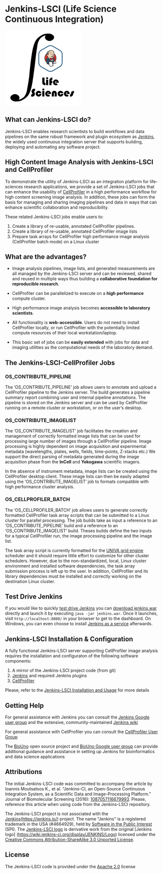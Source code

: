 # Jenkins-LSCI (Life Science Continuous Integration)
<img src="./userContent/images/Jenkins_LifeSci.png"/>

## What can Jenkins-LSCI do?
Jenkins-LSCI enables research scientists to build workflows and data pipelines on the same robust framework and plugin ecosystem as [Jenkins](https://jenkins.io/), the widely used continuous integration server that supports building, deploying and automating any software project. 

## High Content Image Analysis with Jenkins-LSCI and CellProfiler
To demonstrate the utility of Jenkins-LSCI as an integration platform for life-sciences research applications, we provide a set of Jenkins-LSCI jobs that can enhance the usability of [CellProfiler](http://cellprofiler.org) in a  high performance workflow for high content screening image analysis. In addition, these jobs can form the basis for managing and sharing imaging pipelines and data in ways that can enhance scientific collaboration and reproducibility.

These related Jenkins-LSCI jobs enable users to:

1. Create a library of re-usable, annotated CellProfiler pipelines. 
2. Create a library of re-usable, annotated  CellProfiler image lists
3. Prepare task arrays for CellProfiler high performance image analysis (CellProfiler batch mode) on a Linux cluster

## What are the advantages?
-   Image analysis pipelines, image lists, and generated measurements are all managed by the Jenkins-LSCI server and can be reviewed, shared and reused in multiple ways thus building a **collaborative foundation for reproducible research**.

-   CellProfiler can be parallelized to execute on a **high performance** compute cluster.
-   High performance image analysis becomes **accessible to laboratory scientists**.

-   All functionality is **web-accessible**. Users do not need to install CellProfiler locally, or run CellProfiler with the potentially limited compute resources of their local workstation/laptop. 
-  This basic set of jobs can be **easily extended**  with jobs for data and imaging utilities as the computational needs of the laboratory demand.

## The Jenkins-LSCI-CellProfiler Jobs

### OS\_CONTRIBUTE\_PIPELINE

The ‘OS\_CONTRIBUTE\_PIPELINE’ job allows users to annotate and upload a CellProfiler pipeline to the Jenkins server. The build generates a pipeline summary report combining user and internal pipeline annotations. The pipeline is stored on the Jenkins server and can be used by CellProfiler running on a remote cluster or workstation, or on the user’s desktop.

### OS\_CONTRIBUTE\_IMAGELIST

The ‘OS\_CONTRIBUTE\_IMAGELIST’ job facilitates the creation and management of correctly formatted image lists that can be used for processing large number of images through a CellProfiler pipeline. Image processing is highly dependent on image acquisition and experimental metadata (wavelengths, plates, wells, fields, time-points, Z-stacks etc.) We support the direct parsing of metadata generated during the image acquisition phase from the **InCell** and **Yokogawa** scientific imagers.


In the absence of instrument metadata, image lists can be created using the CellProfiler desktop client. These image lists can then be easily adapted using the ‘OS\_CONTRIBUTE\_IMAGELIST’ job to formats compatible with high performance cluster analysis.

### OS\_CELLPROFILER\_BATCH

The ‘OS\_CELLPROFILER\_BATCH’ job allows users to generate correctly formatted CellProfiler task array scripts that can be submitted to a Linux cluster for parallel processing. The job builds take as input a reference to an ‘OS\_CONTRIBUTE\_PIPELINE’ build and a reference to an ‘OS\_CONTRIBUTE\_IMAGELIST’ build. Theses builds define the two inputs for a typical CellProfiler run, the image processing pipeline and the image list.

The task array script is currently formatted for the [UNIVA grid engine](http://www.univa.com/products/) scheduler and it should require little effort to customize for other cluster schedulers. However, due to the non-standardized, local, Linux cluster environment and installed software dependencies, the task array submission process is left up to the user. In addition, CellProfiler and its library dependencies must be installed and correctly working on the destination Linux cluster.

## Test Drive Jenkins
If you would like to quickly [test drive Jenkins](https://wiki.jenkins-ci.org/display/JENKINS/Meet+Jenkins) you can [download jenkins.war](http://mirrors.jenkins-ci.org/war/latest/jenkins.war) directly and launch it by executing ```java -jar jenkins.war```.  Once it launches, visit ```http://localhost:8080/``` in your browser to get to the dashboard. On Windows, you can even choose to install [Jenkins as a service](https://wiki.jenkins-ci.org/display/JENKINS/Installing+Jenkins+as+a+Windows+service) afterwards.

## Jenkins-LSCI Installation & Configuration
A fully functional Jenkins-LSCI server supporting CellProfiler image analysis requires the installation and configuraton of the following software components:

 1. A mirror of the Jenkins-LSCI project code (from git)
 2. [Jenkins](https://jenkins.io/) and required Jenkins plugins
 3. [CellProfiler](http://cellprofiler.org)


Please, refer to the [Jenkins-LSCI Installation and Usage](./userContent/docs/installation_and_use.md) for more details

## Getting Help
For general assistance with Jenkins you can consult the [Jenkins Google user group](https://groups.google.com/forum/#!forum/jenkinsci-users) and the extensive, community-maintained [Jenkins wiki](https://wiki.jenkins-ci.org/display/JENKINS/Use+Jenkins)

For general assistance with CellProfiler you can consult the [CellProfiler User Group](http://forum.cellprofiler.org/)

The [BioUno](http://biouno.org) open source project and [BioUno Google user group](https://groups.google.com/forum/#!forum/biouno-users) can provide additional guidance and assistance in setting up Jenkins for bioinformatics and data science applications

## Attributions
The initial Jenkins-LSCI code was committed to accompany the article by Ioannis Moutsatsos K., et al. “Jenkins-CI, an Open-Source Continuous Integration System, as a Scientific Data and Image-Processing Platform.” Journal of Biomolecular Screening (2016): [1087057116679993](http://journals.sagepub.com/doi/abs/10.1177/1087057116679993). Please, reference this article when using code from the Jenkins-LSCI repository.

The Jenkins-LSCI project is not associated with the [Jenkins](https://jenkins.io/)(https://jenkins.io/) project.
The name "Jenkins" is a registered trademark in the USA (#4664929), held by  [Software in the Public Interest](http://www.spi-inc.org/) (SPI). The [Jenkins-LSCI logo](./userContent/images/Jenkins_LifeSci.png) is derivative work from the original [Jenkins logo] (https://wiki.jenkins-ci.org/display/JENKINS/Logo) licensed under the [Creative Commons Attribution-ShareAlike 3.0 Unported License](https://creativecommons.org/licenses/by-sa/3.0/).

## License
The Jenkins-LSCI code is provided under the [Apache 2.0](http://www.apache.org/licenses/LICENSE-2.0.txt) license
